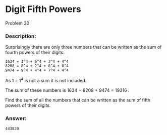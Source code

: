 # Digit Fifth Powers
Problem 30
### Description:
Surprisingly there are only three numbers that can be written as the sum of fourth powers of their digits:
```
1634 = 1^4 + 6^4 + 3^4 + 4^4
8208 = 8^4 + 2^4 + 0^4 + 8^4
9474 = 9^4 + 4^4 + 7^4 + 4^4
```

As 1 = 1<sup>4</sup>
 is not a sum it is not included.

The sum of these numbers is 1634 + 8208 + 9474 = 19316
.

Find the sum of all the numbers that can be written as the sum of fifth powers of their digits.

### Answer:
```
443839
```
